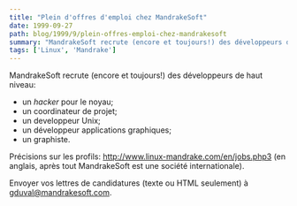 ```yaml
---
title: "Plein d'offres d'emploi chez MandrakeSoft"
date: 1999-09-27
path: blog/1999/9/plein-offres-emploi-chez-mandrakesoft
summary: "MandrakeSoft recrute (encore et toujours!) des développeurs de haut niveau: un hacker pour le noyau; un coordinateur de projet; un developpeur Unix; un développeur applications graphiques; un graphiste."
tags: ['Linux', 'Mandrake']
---
```


<P>MandrakeSoft recrute (encore et toujours!) des développeurs de haut niveau:</P>

<UL>

<LI>un <EM>hacker</EM> pour le noyau;
<LI>un coordinateur de projet;
<LI>un developpeur Unix;
<LI>un développeur applications graphiques;
<LI>un graphiste.
</UL>

<P>Précisions sur les profils: <A HREF="http://www.linux-mandrake.com/en/jobs.php3">http://www.linux-mandrake.com/en/jobs.php3</A> (en anglais,
après tout MandrakeSoft est une société internationale).</P>

<P>Envoyer vos lettres de candidatures (texte ou HTML seulement) à
<A HREF="mailto:gduval@mandrakesoft.com">gduval@mandrakesoft.com</A>.</P>


